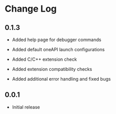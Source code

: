 # Change Log
##  0.1.3

- Added help page for debugger commands

- Added default oneAPI launch configurations

- Added C/C++ extension check

- Added extension compatibility checks

- Added additional error handling and fixed bugs
##  0.0.1

- Initial release
